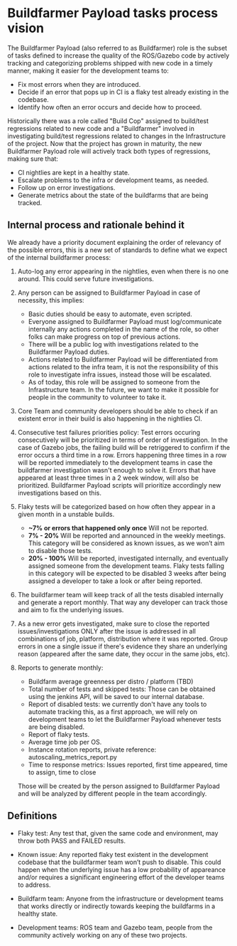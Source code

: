 # Buildfarmer Payload tasks process vision
The Buildfarmer Payload (also referred to as Buildfarmer) role is the subset of tasks defined to increase the quality of the ROS/Gazebo code by actively tracking and categorizing problems shipped with new code in a timely manner, making it easier for the development teams to:
* Fix most errors when they are introduced.
* Decide if an error that pops up in CI is a flaky test already existing in the codebase.
* Identify how often an error occurs and decide how to proceed.

Historically there was a role called "Build Cop" assigned to build/test regressions related to new code and a "Buildfarmer" involved in investigating build/test regressions related to changes in the Infrastructure of the project. Now that the project has grown in maturity, the new Buildfarmer Payload role will actively track both types of regressions, making sure that:
* CI nightlies are kept in a healthy state.
* Escalate problems to the infra or development teams, as needed.
* Follow up on error investigations.
* Generate metrics about the state of the buildfarms that are being tracked.


## Internal process and rationale behind it

We already have a priority document explaining the order of relevancy of the possible errors, this is a new set of standards to define what we expect of the internal buildfarmer process:

1. Auto-log any error appearing in the nightlies, even when there is no one around. This could serve future investigations.
2. Any person can be assigned to Buildfarmer Payload in case of necessity, this implies:
   * Basic duties should be easy to automate, even scripted.
   * Everyone assigned to Buildfarmer Payload must log/communicate internally any actions completed in the name of the role, so other folks can make progress on top of previous actions.
   * There will be a public log with investigations related to the Buildfarmer Payload duties.
   * Actions related to Buildfarmer Payload will be differentiated from actions related to the infra team, it is not the responsibility of this role to investigate infra issues, instead those will be escalated.
   * As of today, this role will be assigned to someone from the Infrastructure team. In the future, we want to make it possible for people in the community to volunteer to take it.
3. Core Team and community developers should be able to check if an existent error in their build is also happening in the nightlies CI.
4. Consecutive test failures priorities policy: Test errors occuring consecutively will be prioritized in terms of order of investigation. In the case of Gazebo jobs, the failing build will be retriggered to confirm if the error occurs a third time in a row. Errors happening three times in a row will be reported immediately to the development teams in case the buildfarmer investigation wasn't enough to solve it. Errors that have appeared at least three times in a 2 week window, will also be prioritized. Buildfarmer Payload scripts will prioritize accordingly new investigations based on this.
5. Flaky tests will be categorized based on how often they appear in a given month in a unstable builds.
   * **~7% or errors that happened only once** Will not be reported.
   * **7% - 20%** Will be reported and announced in the weekly meetings. This category will be considered as known issues, as we won’t aim to disable those tests.
   * **20% - 100%** Will be reported, investigated internally, and eventually assigned someone from the development teams. Flaky tests falling in this category will be expected to be disabled 3 weeks after being assigned a developer to take a look or after being reported.
6. The buildfarmer team will keep track of all the tests disabled internally and generate a report monthly. That way any developer can track those and aim to fix the underlying issues.
7. As a new error gets investigated, make sure to close the reported issues/investigations ONLY after the issue is addressed in all combinations of job, platform, distribution where it was reported. Group errors in one a single issue if there's evidence they share an underlying reason (appeared after the same date, they occur in the same jobs, etc).
8. Reports to generate monthly:
   * Buildfarm average greenness per distro / platform (TBD)
   * Total number of tests and skipped tests: Those can be obtained using the jenkins API, will be saved to our internal database.
   * Report of disabled tests: we currently don't have any tools to automate tracking this, as a first approach, we will rely on development teams to let the Buildfarmer Payload whenever tests are being disabled.
   * Report of flaky tests.
   * Average time job per OS.
   * Instance rotation reports, private reference: autoscaling_metrics_report.py
   * Time to response metrics: Issues reported, first time appeared, time to assign, time to close

   Those will be created by the person assigned to Buildfarmer Payload and will be analyzed by different people in the team accordingly.


## Definitions

* Flaky test: Any test that, given the same code and environment, may throw both PASS and FAILED results.

* Known issue: Any reported flaky test existent in the development codebase that the buildfarmer team won’t push to disable. This could happen when the underlying issue has a low probability of appareance and/or requires a significant engineering effort of the developer teams to address.

* Buildfarm team: Anyone from the infrastructure or development teams that works directly or indirectly towards keeping the buildfarms in a healthy state.

* Development teams: ROS team and Gazebo team, people from the community actively working on any of these two projects.